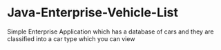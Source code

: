 # Java-Enterprise-Vehicle-List
Simple Enterprise Application which has a database of cars and they are classified into a car type which you can view
